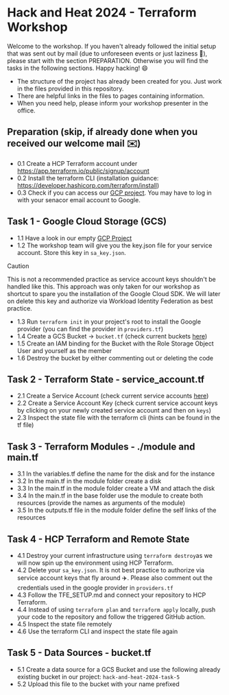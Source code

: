 # Hack and Heat 2024 - Terraform Workshop

Welcome to the workshop. If you haven't already followed the initial setup that was sent out by mail (due to unforeseen events or just laziness 🦥), please start with the section PREPARATION. Otherwise you will find the tasks in the following sections. Happy hacking! 😄

- The structure of the project has already been created for you. Just work in the files provided in this repository. 
- There are helpful links in the files to pages containing information.
- When you need help, please inform your workshop presenter in the office.

## Preparation (skip, if already done when you received our welcome mail ✉️)
- 0.1 Create a HCP Terraform account under https://app.terraform.io/public/signup/account
- 0.2 Install the terraform CLI (installation guidance: https://developer.hashicorp.com/terraform/install)
- 0.3 Check if you can access our [GCP project](https://console.cloud.google.com/welcome?project=senacor-hack-and-heat-2024). You may have to log in with your senacor email account to Google.

## Task 1 - Google Cloud Storage (GCS)
- 1.1 Have a look in our empty [GCP Project](https://console.cloud.google.com/welcome?project=senacor-hack-and-heat-2024)
- 1.2 The workshop team will give you the key.json file for your service account. Store this key in `sa_key.json`.
> [!CAUTION]
> This is not a recommended practice as service account keys shouldn't be handled like this. This approach was only taken for our workshop as shortcut to spare you the installation of the Google Cloud SDK. We will later on delete this key and authorize via Workload Identity Federation as best practice.
- 1.3 Run `terraform init` in your project's root to install the Google provider (you can find the provider in `providers.tf`)
- 1.4 Create a GCS Bucket -> `bucket.tf` (check current buckets [here](https://console.cloud.google.com/storage/browser?referrer=search&project=senacor-hack-and-heat-2024&prefix=&forceOnBucketsSortingFiltering=true))
- 1.5 Create an IAM binding for the Bucket with the Role Storage Object User and yourself as the member
- 1.6 Destroy the bucket by either commenting out or deleting the code

## Task 2 - Terraform State - service_account.tf
- 2.1 Create a Service Account (check current service accounts [here](https://console.cloud.google.com/iam-admin/serviceaccounts?project=senacor-hack-and-heat-2024))
- 2.2 Create a Service Account Key (check current service account keys by clicking on your newly created service account and then on `keys`)
- 2.3 Inspect the state file with the terraform cli (hints can be found in the tf file)

## Task 3 - Terraform Modules - ./module and main.tf
- 3.1 In the variables.tf define the name for the disk and for the instance
- 3.2 In the main.tf in the module folder create a disk
- 3.3 In the main.tf in the module folder create a VM and attach the disk
- 3.4 In the main.tf in the base folder use the module to create both resources (provide the names as arguments of the module)
- 3.5 In the outputs.tf file in the module folder define the self links of the resources
  
## Task 4 - HCP Terraform and Remote State
- 4.1 Destroy your current infrastructure using `terraform destroy`as we will now spin up the environment using HCP Terraform.
- 4.2 Delete your `sa_key.json`. It is not best practice to authorize via service account keys that fly around ✈️. Please also comment out the credentials used in the google provider in `providers.tf`
- 4.3 Follow the TFE_SETUP.md and connect your repository to HCP Terraform.
- 4.4 Instead of using `terraform plan` and `terraform apply` locally, push your code to the repository and follow the triggered GitHub action. 
- 4.5 Inspect the state file remotely
- 4.6 Use the terraform CLI and inspect the state file again
  
## Task 5 - Data Sources - bucket.tf
- 5.1 Create a data source for a GCS Bucket and use the following already existing bucket in our project: `hack-and-heat-2024-task-5`
- 5.2 Upload this file to the bucket with your name prefixed
